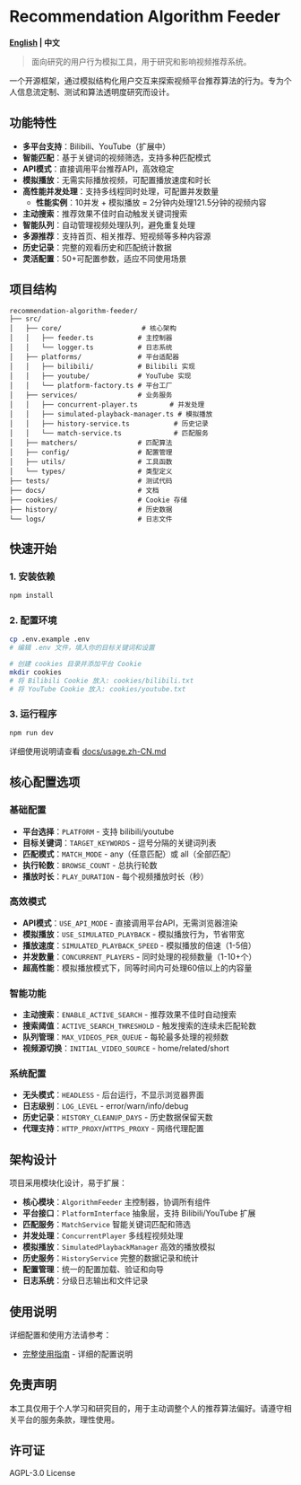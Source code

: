# Recommendation Algorithm Feeder

**[English](README.md) | 中文**

> 面向研究的用户行为模拟工具，用于研究和影响视频推荐系统。

一个开源框架，通过模拟结构化用户交互来探索视频平台推荐算法的行为。专为个人信息流定制、测试和算法透明度研究而设计。

## 功能特性

- **多平台支持**：Bilibili、YouTube（扩展中）
- **智能匹配**：基于关键词的视频筛选，支持多种匹配模式
- **API模式**：直接调用平台推荐API，高效稳定
- **模拟播放**：无需实际播放视频，可配置播放速度和时长
- **高性能并发处理**：支持多线程同时处理，可配置并发数量
  - **性能实例**：10并发 + 模拟播放 = 2分钟内处理121.5分钟的视频内容
- **主动搜索**：推荐效果不佳时自动触发关键词搜索
- **智能队列**：自动管理视频处理队列，避免重复处理
- **多源推荐**：支持首页、相关推荐、短视频等多种内容源
- **历史记录**：完整的观看历史和匹配统计数据
- **灵活配置**：50+可配置参数，适应不同使用场景

## 项目结构

```
recommendation-algorithm-feeder/
├── src/
│   ├── core/                    # 核心架构
│   │   ├── feeder.ts           # 主控制器
│   │   └── logger.ts           # 日志系统
│   ├── platforms/              # 平台适配器
│   │   ├── bilibili/           # Bilibili 实现
│   │   ├── youtube/            # YouTube 实现
│   │   └── platform-factory.ts # 平台工厂
│   ├── services/               # 业务服务
│   │   ├── concurrent-player.ts        # 并发处理
│   │   ├── simulated-playback-manager.ts # 模拟播放
│   │   ├── history-service.ts           # 历史记录
│   │   └── match-service.ts             # 匹配服务
│   ├── matchers/               # 匹配算法
│   ├── config/                 # 配置管理
│   ├── utils/                  # 工具函数
│   └── types/                  # 类型定义
├── tests/                      # 测试代码
├── docs/                       # 文档
├── cookies/                    # Cookie 存储
├── history/                    # 历史数据
└── logs/                       # 日志文件
```

## 快速开始

### 1. 安装依赖
```bash
npm install
```

### 2. 配置环境
```bash
cp .env.example .env
# 编辑 .env 文件，填入你的目标关键词和设置

# 创建 cookies 目录并添加平台 Cookie
mkdir cookies
# 将 Bilibili Cookie 放入: cookies/bilibili.txt
# 将 YouTube Cookie 放入: cookies/youtube.txt
```

### 3. 运行程序
```bash
npm run dev
```

详细使用说明请查看 [docs/usage.zh-CN.md](docs/usage.zh-CN.md)

## 核心配置选项

### 基础配置
- **平台选择**：`PLATFORM` - 支持 bilibili/youtube
- **目标关键词**：`TARGET_KEYWORDS` - 逗号分隔的关键词列表
- **匹配模式**：`MATCH_MODE` - any（任意匹配）或 all（全部匹配）
- **执行轮数**：`BROWSE_COUNT` - 总执行轮数
- **播放时长**：`PLAY_DURATION` - 每个视频播放时长（秒）

### 高效模式
- **API模式**：`USE_API_MODE` - 直接调用平台API，无需浏览器渲染
- **模拟播放**：`USE_SIMULATED_PLAYBACK` - 模拟播放行为，节省带宽
- **播放速度**：`SIMULATED_PLAYBACK_SPEED` - 模拟播放的倍速（1-5倍）
- **并发数量**：`CONCURRENT_PLAYERS` - 同时处理的视频数量（1-10+个）  
- **超高性能**：模拟播放模式下，同等时间内可处理60倍以上的内容量

### 智能功能
- **主动搜索**：`ENABLE_ACTIVE_SEARCH` - 推荐效果不佳时自动搜索
- **搜索阈值**：`ACTIVE_SEARCH_THRESHOLD` - 触发搜索的连续未匹配轮数
- **队列管理**：`MAX_VIDEOS_PER_QUEUE` - 每轮最多处理的视频数
- **视频源切换**：`INITIAL_VIDEO_SOURCE` - home/related/short

### 系统配置
- **无头模式**：`HEADLESS` - 后台运行，不显示浏览器界面
- **日志级别**：`LOG_LEVEL` - error/warn/info/debug
- **历史记录**：`HISTORY_CLEANUP_DAYS` - 历史数据保留天数
- **代理支持**：`HTTP_PROXY`/`HTTPS_PROXY` - 网络代理配置

## 架构设计

项目采用模块化设计，易于扩展：

- **核心模块**：`AlgorithmFeeder` 主控制器，协调所有组件
- **平台接口**：`PlatformInterface` 抽象层，支持 Bilibili/YouTube 扩展
- **匹配服务**：`MatchService` 智能关键词匹配和筛选
- **并发处理**：`ConcurrentPlayer` 多线程视频处理
- **模拟播放**：`SimulatedPlaybackManager` 高效的播放模拟
- **历史服务**：`HistoryService` 完整的数据记录和统计
- **配置管理**：统一的配置加载、验证和向导
- **日志系统**：分级日志输出和文件记录

## 使用说明

详细配置和使用方法请参考：
- [完整使用指南](docs/usage.zh-CN.md) - 详细的配置说明

## 免责声明

本工具仅用于个人学习和研究目的，用于主动调整个人的推荐算法偏好。请遵守相关平台的服务条款，理性使用。

## 许可证

AGPL-3.0 License